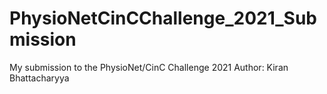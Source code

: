 # PhysioNetCinCChallenge_2021_Submission
My submission to the PhysioNet/CinC Challenge 2021
Author: Kiran Bhattacharyya
